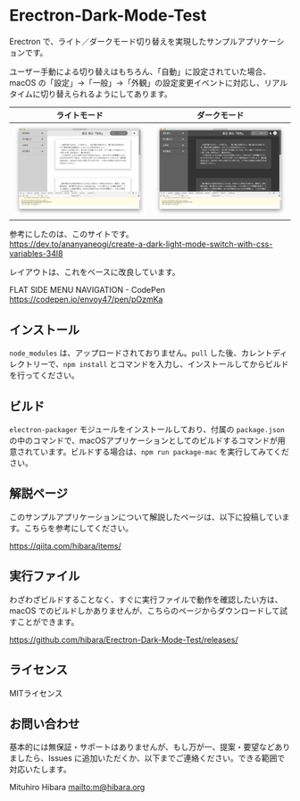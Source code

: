 # Erectron-Dark-Mode-Test

Erectron で、ライト／ダークモード切り替えを実現したサンプルアプリケーションです。

ユーザー手動による切り替えはもちろん、「自動」に設定されていた場合、macOS の「設定」→「一般」→「外観」の設定変更イベントに対応し、リアルタイムに切り替えられるようにしてあります。

|ライトモード|ダークモード|
|---|---|
|![ライトモード](images/screen-shot-light.png)|![ダークモード](images/screen-shot-dark.png)|

参考にしたのは、このサイトです。  
<https://dev.to/ananyaneogi/create-a-dark-light-mode-switch-with-css-variables-34l8>

レイアウトは、これをベースに改良しています。

FLAT SIDE MENU NAVIGATION - CodePen  
<https://codepen.io/envoy47/pen/pOzmKa>

## インストール

`node_modules` は、アップロードされておりません。`pull` した後、カレントディレクトリーで、`npm install` とコマンドを入力し、インストールしてからビルドを行ってください。

## ビルド

`electron-packager` モジュールをインストールしており、付属の `package.json` の中のコマンドで、macOSアプリケーションとしてのビルドするコマンドが用意されています。ビルドする場合は、`npm run package-mac` を実行してみてください。

## 解説ページ

このサンプルアプリケーションについて解説したページは、以下に投稿しています。こちらを参考にしてください。

<https://qiita.com/hibara/items/>

## 実行ファイル

わざわざビルドすることなく、すぐに実行ファイルで動作を確認したい方は、macOS でのビルドしかありませんが、こちらのページからダウンロードして試すことができます。

<https://github.com/hibara/Erectron-Dark-Mode-Test/releases/>

## ライセンス

MITライセンス

## お問い合わせ

基本的には無保証・サポートはありませんが、もし万が一、提案・要望などありましたら、Issues に追加いただくか、以下までご連絡ください。できる範囲で対応いたします。

Mituhiro Hibara
<mailto:m@hibara.org>
